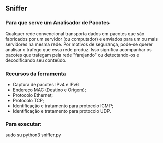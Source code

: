 ## Sniffer

### Para que serve um Analisador de Pacotes

Qualquer rede convencional transporta dados em pacotes que são fabricados por um servidor (ou computador) e enviados para um ou mais servidores na mesma rede. Por motivos de segurança, pode-se querer analisar o tráfego que essa rede produz. Isso significa acompanhar os pacotes que trafegam pela rede "farejando" ou detectando-os e decodificando seu conteúdo.

### Recursos da ferramenta

- Captura de pacotes IPv4 e IPv6
- Endereço MAC (Destino e Origem);
- Protocolo Ethernet;
- Protocolo TCP;
- Identificação e tratamento para protocolo ICMP;
- Identificação e tratamento para protocolo UDP.

### Para executar:

sudo su python3 sniffer.py
